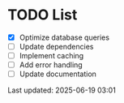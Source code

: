 # TODO List

- [x] Optimize database queries
- [ ] Update dependencies
- [ ] Implement caching
- [ ] Add error handling
- [ ] Update documentation

Last updated: 2025-06-19 03:01

